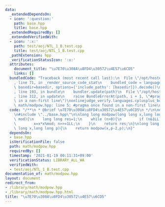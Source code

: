 ```yaml
---
data:
  _extendedDependsOn:
  - icon: ':question:'
    path: base.hpp
    title: base.hpp
  _extendedRequiredBy: []
  _extendedVerifiedWith:
  - icon: ':x:'
    path: test/aoj/NTL_1_B.test.cpp
    title: test/aoj/NTL_1_B.test.cpp
  _pathExtension: hpp
  _verificationStatusIcon: ':x:'
  attributes:
    document_title: "\u7E70\u308A\u8FD4\u30572\u4E57\u6CD5"
    links: []
  bundledCode: "Traceback (most recent call last):\n  File \"/opt/hostedtoolcache/Python/3.9.1/x64/lib/python3.9/site-packages/onlinejudge_verify/documentation/build.py\"\
    , line 71, in _render_source_code_stat\n    bundled_code = language.bundle(stat.path,\
    \ basedir=basedir, options={'include_paths': [basedir]}).decode()\n  File \"/opt/hostedtoolcache/Python/3.9.1/x64/lib/python3.9/site-packages/onlinejudge_verify/languages/cplusplus.py\"\
    , line 193, in bundle\n    bundler.update(path)\n  File \"/opt/hostedtoolcache/Python/3.9.1/x64/lib/python3.9/site-packages/onlinejudge_verify/languages/cplusplus_bundle.py\"\
    , line 312, in update\n    raise BundleErrorAt(path, i + 1, \"#pragma once found\
    \ in a non-first line\")\nonlinejudge_verify.languages.cplusplus_bundle.BundleErrorAt:\
    \ math/modpow.hpp: line 5: #pragma once found in a non-first line\n"
  code: "/**\n * @brief \u7E70\u308A\u8FD4\u30572\u4E57\u6CD5\n */\n\n#pragma once\n\
    \n#include \"../base.hpp\"\n\nlong long modpow(long long x,long long n,long long\
    \ mod){\n    long long res=1;\n    while (n>0){\n        if (n&1LL) res=res*x%mod;\n\
    \        x=x*x%mod; n>>=1LL;\n    }\n    return res;\n}\nlong long modinv(long\
    \ long x,long long p){\n    return modpow(x,p-2,p);\n}"
  dependsOn:
  - base.hpp
  isVerificationFile: false
  path: math/modpow.hpp
  requiredBy: []
  timestamp: '2021-01-19 00:11:31+09:00'
  verificationStatus: LIBRARY_ALL_WA
  verifiedWith:
  - test/aoj/NTL_1_B.test.cpp
documentation_of: math/modpow.hpp
layout: document
redirect_from:
- /library/math/modpow.hpp
- /library/math/modpow.hpp.html
title: "\u7E70\u308A\u8FD4\u30572\u4E57\u6CD5"
---
```

